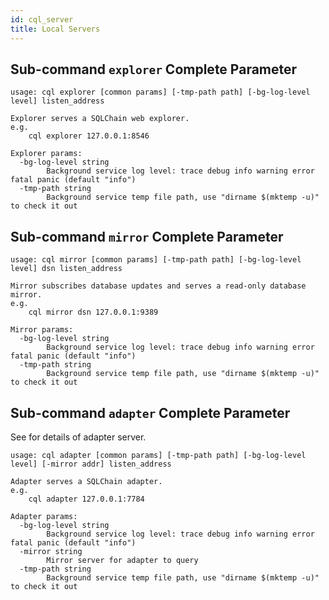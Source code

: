 ```yaml
---
id: cql_server
title: Local Servers
---
```


## Sub-command `explorer` Complete Parameter

    usage: cql explorer [common params] [-tmp-path path] [-bg-log-level level] listen_address
    
    Explorer serves a SQLChain web explorer.
    e.g.
        cql explorer 127.0.0.1:8546
    
    Explorer params:
      -bg-log-level string
            Background service log level: trace debug info warning error fatal panic (default "info")
      -tmp-path string
            Background service temp file path, use "dirname $(mktemp -u)" to check it out
    

## Sub-command `mirror` Complete Parameter

    usage: cql mirror [common params] [-tmp-path path] [-bg-log-level level] dsn listen_address
    
    Mirror subscribes database updates and serves a read-only database mirror.
    e.g.
        cql mirror dsn 127.0.0.1:9389
    
    Mirror params:
      -bg-log-level string
            Background service log level: trace debug info warning error fatal panic (default "info")
      -tmp-path string
            Background service temp file path, use "dirname $(mktemp -u)" to check it out
    

## Sub-command `adapter` Complete Parameter

See <adapter> for details of adapter server.

    usage: cql adapter [common params] [-tmp-path path] [-bg-log-level level] [-mirror addr] listen_address
    
    Adapter serves a SQLChain adapter.
    e.g.
        cql adapter 127.0.0.1:7784
    
    Adapter params:
      -bg-log-level string
            Background service log level: trace debug info warning error fatal panic (default "info")
      -mirror string
            Mirror server for adapter to query
      -tmp-path string
            Background service temp file path, use "dirname $(mktemp -u)" to check it out